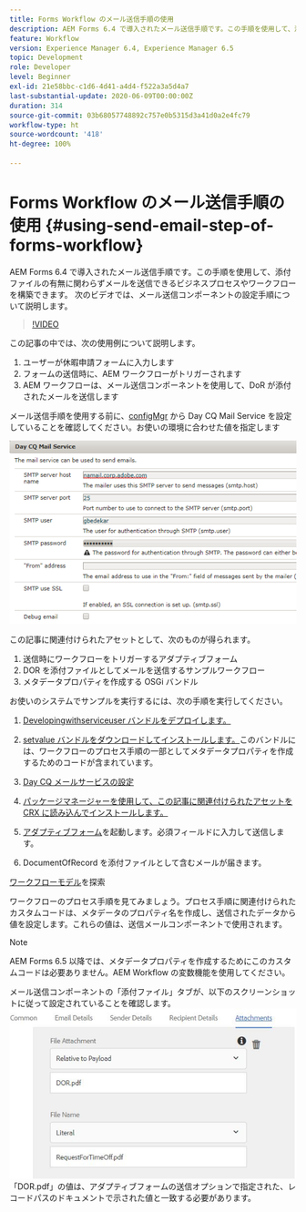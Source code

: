 ```yaml
---
title: Forms Workflow のメール送信手順の使用
description: AEM Forms 6.4 で導入されたメール送信手順です。この手順を使用して、添付ファイルの有無に関わらずメールを送信できるビジネスプロセスやワークフローを構築できます。 次のビデオでは、メール送信コンポーネントの設定手順について説明します。
feature: Workflow
version: Experience Manager 6.4, Experience Manager 6.5
topic: Development
role: Developer
level: Beginner
exl-id: 21e58bbc-c1d6-4d41-a4d4-f522a3a5d4a7
last-substantial-update: 2020-06-09T00:00:00Z
duration: 314
source-git-commit: 03b68057748892c757e0b5315d3a41d0a2e4fc79
workflow-type: ht
source-wordcount: '418'
ht-degree: 100%

---
```


# Forms Workflow のメール送信手順の使用 {#using-send-email-step-of-forms-workflow}

AEM Forms 6.4 で導入されたメール送信手順です。この手順を使用して、添付ファイルの有無に関わらずメールを送信できるビジネスプロセスやワークフローを構築できます。 次のビデオでは、メール送信コンポーネントの設定手順について説明します。

>[!VIDEO](https://video.tv.adobe.com/v/38534?quality=12&learn=on&captions=jpn)

この記事の中では、次の使用例について説明します。

1. ユーザーが休暇申請フォームに入力します
1. フォームの送信時に、AEM ワークフローがトリガーされます
1. AEM ワークフローは、メール送信コンポーネントを使用して、DoR が添付されたメールを送信します

メール送信手順を使用する前に、[configMgr](http://localhost:4502/system/console/configMgr) から Day CQ Mail Service を設定していることを確認してください。お使いの環境に合わせた値を指定します

![Day CQ メールサービスの設定](assets/mailservice.png)

この記事に関連付けられたアセットとして、次のものが得られます。

1. 送信時にワークフローをトリガーするアダプティブフォーム
1. DOR を添付ファイルとしてメールを送信するサンプルワークフロー
1. メタデータプロパティを作成する OSGi バンドル

お使いのシステムでサンプルを実行するには、次の手順を実行してください。

1. [Developingwithserviceuser バンドルをデプロイします。](/help/forms/assets/common-osgi-bundles/DevelopingWithServiceUser.jar)

1. [setvalue バンドルをダウンロードしてインストールします。](/help/forms/assets/common-osgi-bundles/SetValueApp.core-1.0-SNAPSHOT.jar)このバンドルには、ワークフローのプロセス手順の一部としてメタデータプロパティを作成するためのコードが含まれています。
1. [Day CQ メールサービスの設定](https://helpx.adobe.com/jp/experience-manager/6-5/sites/administering/using/notification.html?lang=ja)
1. [パッケージマネージャーを使用して、この記事に関連付けられたアセットを CRX に読み込んでインストールします。](assets/emaildoraemformskt.zip)
1. [アダプティブフォーム](http://localhost:4502/content/dam/formsanddocuments/helpx/timeoffrequestform/jcr:content?wcmmode=disabled)を起動します。必須フィールドに入力して送信します。
1. DocumentOfRecord を添付ファイルとして含むメールが届きます。

 [ワークフローモデル](http://localhost:4502/editor.html/conf/global/settings/workflow/models/emaildor.html)を探索

ワークフローのプロセス手順を見てみましょう。プロセス手順に関連付けられたカスタムコードは、メタデータのプロパティ名を作成し、送信されたデータから値を設定します。これらの値は、送信メールコンポーネントで使用されます。

>[!NOTE]
>
>AEM Forms 6.5 以降では、メタデータプロパティを作成するためにこのカスタムコードは必要ありません。AEM Workflow の変数機能を使用してください。

メール送信コンポーネントの「添付ファイル」タブが、以下のスクリーンショットに従って設定されていることを確認します。
![「送信メール添付ファイル」タブ](assets/sendemailcomponentconfigure.jpg)「DOR.pdf」の値は、アダプティブフォームの送信オプションで指定された、レコードパスのドキュメントで示された値と一致する必要があります。
